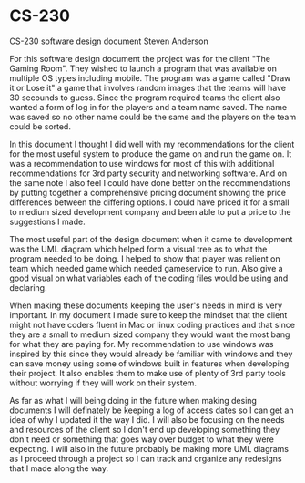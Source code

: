 # CS-230
CS-230 software design document
Steven Anderson

For this software design document the project was for the client "The Gaming Room". They wished to launch a program that was available on multiple OS types including mobile. The program was a game called "Draw it or Lose it" a game that involves random images that the teams will have 30 secounds to guess. Since the program required teams the client also wanted a form of log in for the players and a team name saved. The name was saved so no other name could be the same and the players on the team could be sorted. 

In this document I thought I did well with my recommendations for the client for the most useful system to produce the game on and run the game on. It was a recommendation to use windows for most of this with additional recommendations for 3rd party security and networking software. 
And on the same note I also feel I could have done better on the recommendations by putting together a comprehensive pricing document showing the price differences between the differing options. I could have priced it for a small to medium sized development company and been able to put a price to the suggestions I made.

The most useful part of the design document when it came to development was the UML diagram which helped form a visual tree as to what the program needed to be doing. I helped to show that player was relient on team which needed game which needed gameservice to run. Also give a good visual on what variables each of the coding files would be using and declaring. 

When making these documents keeping the user's needs in mind is very important. In my document I made sure to keep the mindset that the client might not have coders fluent in Mac or linux coding practices and that since they are a small to medium sized company they would want the most bang for what they are paying for. My recommendation to use windows was inspired by this since they would already be familiar with windows and they can save money using some of windows built in features when developing their project. It also enables them to make use of plenty of 3rd party tools without worrying if they will work on their system.

As far as what I will being doing in the future when making desing documents I will definately be keeping a log of access dates so I can get an idea of why I updated it the way I did. I will also be focusing on the needs and resources of the client so I don't end up developing something they don't need or something that goes way over budget to what they were expecting. I will also in the future probably be making more UML diagrams as I proceed through a project so I can track and organize any redesigns that I made along the way.
